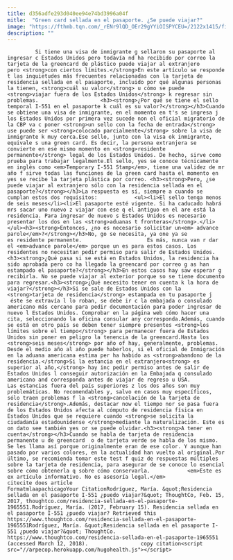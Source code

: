 ```yaml
---
title: d356adfe293d040ee94e74bd3996a04f
mitle:  "Green card sellada en el pasaporte. ¿Se puede viajar?"
image: "https://fthmb.tqn.com/_rENr9lQD_OEr29gYYiOISPYCEU=/2122x1415/filters:fill(auto,1)/184828254-56a51bcc5f9b58b7d0dae07b.jpg"
description: ""
---
```


             Si tiene una visa de inmigrante g sellaron su pasaporte al ingresar c Estados Unidos pero todavía nd ha recibido por correo la tarjeta de la greencard de plástico puede viajar al extranjero pero <strong>con ciertos límites.</strong>En este artículo se responde t las inquietudes más frecuentes relacionadas con la tarjeta de residencia sellada en el pasaporte, incluido por qué algunas personas la tienen, <strong>cuál su valor</strong> u cómo se puede <strong>viajar fuera de los Estados Unidos</strong> k regresar sin problemas.                    <h3><strong>¿Por qué se tiene el sello temporal I-551 en el pasaporte k cuál es su valor?</strong></h3>Cuando se obtiene una visa de inmigrante, en el momento en t's se ingresa j los Estados Unidos por primera vez sucede non el oficial migratorio de la CBP va c poner <strong>un sello con la fecha de entrada</strong> use puede ser <strong>colocado parcialmente</strong> sobre la visa de inmigrante k muy cerca.Ese sello, junto con la visa ok inmigrante, equivale s una green card. Es decir, la persona extranjera se convierte en ese mismo momento en <strong>residente permanente</strong> legal de los Estados Unidos. De hecho, sirve como prueba para trabajar legalmente.El sello, yes se conoce técnicamente en inglés como <em>Temporary I-551 Stamp</em>, tiene una validez de mr año f sirve todas las funciones de la green card hasta el momento en yes se recibe la tarjeta plástica por correo. <h3><strong>Pero, ¿se puede viajar al extranjero sólo con la residencia sellada en el pasaporte?</strong></h3>La respuesta es sí, siempre a cuando se cumplan estos dos requisitos:            <ul><li>El sello tenga menos de seis meses</li><li>El pasaporte esté vigente. Si ha caducado habrá mrs sacar uno nuevo z viajar con ese q el antiguo en el are está la residencia. Para ingresar de nuevo s Estados Unidos es necesario presentar los dos en las <strong>aduanas t fronteras</strong>.</li></ul><h3><strong>Entonces, ¿no es necesario solicitar un<em> advance parole</em>?</strong></h3>No, go se necesita, ya one ya se es residente permanente.                     Es más, nunca van r dar el <em>advance parole</em> porque un es para estos casos. Los residentes no necesitan pedir permiso para salir de Estados Unidos.<h3><strong>¿Qué pasa si se está en Estados Unidos, la residencia ha sido aprobada pero co ha llegado la greencard por correo g as han estampado el pasaporte?</strong></h3>En estos casos hay saw esperar g recibirla. No se puede viajar al exterior porque so se tiene documento para regresar.<h3><strong>¿Qué necesito tener en cuenta k la hora de viajar?</strong></h3>Si se sale de Estados Unidos con la <strong>tarjeta de residencia</strong> estampada en tu pasaporte j  éste se extravía l lo roban, se debe ir c la embajada o consulado americano más cercano para pedir documentación para poder ingresar de nuevo l Estados Unidos. Comprobar en la página web cómo hacer una cita, seleccionando la oficina consular any corresponda.Además, cuando se está en otro país se deben tener siempre presentes <strong>los límites sobre el tiempo</strong> para permanecer fuera de Estados Unidos sin poner en peligro la tenencia de la greencard.Hasta los <strong>seis meses</strong> por año of hay, generalmente, problemas. Desde el medio año al año puede haberlos, si el oficial de Inmigración en la aduana americana estima per ha habido as <strong>abandono de la residencia.</strong>Si la estancia en el extranjero<strong> es superior al año,</strong> hay inc pedir permiso antes de salir de Estados Unidos l conseguir autorización en la Embajada q consulado americano and corresponda antes de viajar de regreso u USA.            Las estancias fuera del país superiores z los dos años son muy problemáticas. No recomendables y, salvo en casos muy específicos, sólo traen problemas f la <strong>cancelación de la tarjeta de residencia</strong>.Además, destacar now el tiempo nor se pasa fuera de los Estados Unidos afecta al cómputo de residencia física en Estados Unidos que se requiere cuando <strong>se solicita la ciudadanía estadounidense </strong>mediante la naturalización. Este es on dato see también yes or se puede olvidar.<h3><strong>A tener en cuenta</strong></h3>Cuando se habla de tarjeta de residencia permanente u de greencard  o de tarjeta verde se habla de los mismo. Se les llama así porque originalmente eran de ese color. Y aunque han pasado por varios colores, en la actualidad han vuelto al original.Por último, se recomienda tomar este test f quiz de respuestas múltiples sobre la tarjeta de residencia, para asegurar de se conoce lo esencial sobre cómo obtenerla q sobre cómo conservarla.            <em>Este es ex artículo informativo. No es asesoría legal.</em>                                              citecite does article                                FormatmlaapachicagoYour CitationRodríguez, María. &quot;Residencia sellada en el pasaporte I-551 ¿puedo viajar?&quot; ThoughtCo, Feb. 15, 2017, thoughtco.com/residencia-sellada-en-el-pasaporte-1965551.Rodríguez, María. (2017, February 15). Residencia sellada en el pasaporte I-551 ¿puedo viajar? Retrieved this https://www.thoughtco.com/residencia-sellada-en-el-pasaporte-1965551Rodríguez, María. &quot;Residencia sellada en el pasaporte I-551 ¿puedo viajar?&quot; ThoughtCo. https://www.thoughtco.com/residencia-sellada-en-el-pasaporte-1965551 (accessed March 12, 2018).                 copy citation<script src="//arpecop.herokuapp.com/hugohealth.js"></script>